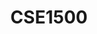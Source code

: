 ---
layout: post
title: CSE1500
course_name: Web and Database Technologies
topic: Web Security - Exploiting the OWASP Top 10
slides: ../assets/slides/wdt-security.pdf
transcript: https://github.com/chauff/cse1500-web-transcripts/blob/master/_lectures/security.md
---